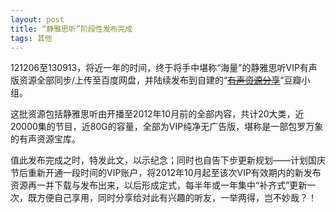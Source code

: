 ```yaml
---
layout: post
title: “静雅思听”阶段性发布完成
tags: 其他
---
```


121206至130913，将近一年的时间，终于将手中堪称“海量”的静雅思听VIP有声版资源全部同步/上传至百度网盘，并陆续发布到自建的“~~[有声资源分享](http://www.douban.com/group/ziyuan/)~~”豆瓣小组。

这批资源包括静雅思听由开播至2012年10月前的全部内容，共计20大类，近20000集的节目，近80G的容量，全部为VIP纯净无广告版，堪称是一部包罗万象的有声资源宝库。

值此发布完成之时，特发此文，以示纪念；同时也自告下步更新规划——计划国庆节后重新开通一段时间的VIP账户，将2012年10月起至该次VIP有效期内的新发布资源再一并下载与发布出来，以后形成定式，每半年或一年集中“补齐式”更新一次，既方便自己享用，同时分享给对此有兴趣的听友，一举两得，岂不妙哉？！